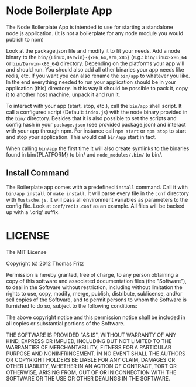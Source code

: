 Node Boilerplate App
====================

The Node Boilerplate App is intended to use for starting a standalone node.js application. (It is not a boilerplate for any node module you would publish to npm)

Look at the package.json file and modify it to fit your needs. Add a node binary to the `bin/{Linux,Darwin}-{x86_64,arm,x86}` (e.g.: `bin/Linux-x86_64` or `bin/Darwin-x86_64`) directory. Depending on the platforms your app will and should run. 
You should also add all other binaries your app needs like redis, etc. If you want you can also rename the `bin/app` to whatever you like.
In the end everything needed to run your application should be in your application (this) directory. In this way it should be possible to pack it, copy it to another host machine, unpack it and run it.

To interact with your app (start, stop, etc.), call the `bin/app` shell script. It call a configured script (Default: `index.js`) with the node binary provided in the `bin/` directory. 
Besides that it is also possible to set the scripts and config hash in your `package.json` (see provided package.json) and interact with your app through npm. For instance call `npm start` or `npm stop` to start and stop your application. This would call `bin/app` start in fact.

When calling `bin/app` the first time it will also create symlinks to the binaries found in bin/{PLATFORM} to bin/ and `node_modules/.bin/` to bin/.

Install Command
---------------

The Boilerplate app comes with a predefined `install` command. Call it with `bin/app install` or `make install`. It will parse every file in the `conf` directory with `Mustache.js`. It will pass all environment variables as parameters to the config file. Look at `conf/redis.conf` as an example. All files will be backed up with a '.orig' suffix.



LICENSE
=======

The MIT License

Copyright (c) 2012 Thomas Fritz

Permission is hereby granted, free of charge, to any person obtaining
a copy of this software and associated documentation files (the
"Software"), to deal in the Software without restriction, including
without limitation the rights to use, copy, modify, merge, publish,
distribute, sublicense, and/or sell copies of the Software, and to
permit persons to whom the Software is furnished to do so, subject to
the following conditions:
 
The above copyright notice and this permission notice shall be
included in all copies or substantial portions of the Software.
 
THE SOFTWARE IS PROVIDED "AS IS", WITHOUT WARRANTY OF ANY KIND,
EXPRESS OR IMPLIED, INCLUDING BUT NOT LIMITED TO THE WARRANTIES OF
MERCHANTABILITY, FITNESS FOR A PARTICULAR PURPOSE AND
NONINFRINGEMENT. IN NO EVENT SHALL THE AUTHORS OR COPYRIGHT HOLDERS BE
LIABLE FOR ANY CLAIM, DAMAGES OR OTHER LIABILITY, WHETHER IN AN ACTION
OF CONTRACT, TORT OR OTHERWISE, ARISING FROM, OUT OF OR IN CONNECTION
WITH THE SOFTWARE OR THE USE OR OTHER DEALINGS IN THE SOFTWARE.

